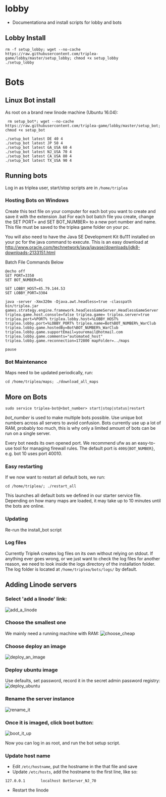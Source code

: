 # lobby
- Documentationa and install scripts for lobby and bots


## Lobby Install
```
rm -f setup_lobby; wget --no-cache https://raw.githubusercontent.com/triplea-game/lobby/master/setup_lobby; chmod +x setup_lobby
./setup_lobby
```

# Bots

## Linux Bot install

As root on a brand new linode machine (Ubuntu 16.04):
```
 rm setup_bot*; wget --no-cache https://raw.githubusercontent.com/triplea-game/lobby/master/setup_bot; chmod +x setup_bot

./setup_bot latest DE 40 4
./setup_bot latest JP 50 4
./setup_bot latest GA_USA 60 4
./setup_bot latest NJ_USA 70 4
./setup_bot latest CA_USA 80 4
./setup_bot latest TX_USA 90 4
```

## Running bots
Log in as triplea user, start/stop scripts are in `/home/triplea`

### Hosting Bots on Windows

Create this text file on your computer for each bot you want to create and save it with the extension .bat
For each bot batch file you create, change the SET PORT= and SET BOT_NUMBER= to a new port number and name. This file must be saved to the triplea game folder on your pc.

You will also need to have the Java SE Development Kit 8u111 installed on your pc for the java command to execute. This is an easy download at http://www.oracle.com/technetwork/java/javase/downloads/jdk8-downloads-2133151.html

Batch File Commands Below
```
@echo off
SET PORT=3350
SET BOT_NUMBER=01

SET LOBBY_HOST=45.79.144.53
SET LOBBY_PORT=3304

java -server -Xmx320m -Djava.awt.headless=true -classpath bin/triplea.jar games.strategy.engine.framework.headlessGameServer.HeadlessGameServer triplea.game.host.console=false triplea.game= triplea.server=true triplea.port=%PORT% triplea.lobby.host=%LOBBY_HOST% triplea.lobby.port=%LOBBY_PORT% triplea.name=Bot%BOT_NUMBER%_WarClub triplea.lobby.game.hostedBy=Bot%BOT_NUMBER%_WarClub triplea.lobby.game.supportEmail=youremail@hotmail.com triplea.lobby.game.comments="automated_host" triplea.lobby.game.reconnection=172800 mapFolder=../maps

pause
```

### Bot Maintenance

Maps need to be updated periodically, run:
```
cd /home/triplea/maps; ./download_all_maps
```

## More on Bots
```
sudo service triplea-bot@<bot_number> start|stop|status|restart
```
_bot_number_ is used to make multiple bots possible. Use unique bot numbers across all servers to avoid confusion. Bots currently use up a lot of RAM, probably too much, this is why only a limited amount of bots can be run on a single server.

Every bot needs its own opened port. We recommend ufw as an easy-to-use tool for managing firewall rules.
The default port is `400${BOT_NUMBER}`, e.g. bot 10 uses port 40010.

### Easy restarting
If we now want to restart all default bots, we run:
```
cd /home/triplea/; ./restart_all
```
This launches all default bots we defined in our starter service file.
Depending on how many maps are loaded, it may take up to 10 minutes until the bots are online.

### Updating

Re-run the install_bot script


### Log files
Currently TripleA creates log files on its own without relying on stdout.
If anything ever goes wrong, or we just want to check the log files for another reason, we need to look inside the logs directory of the installation folder.
The log folder is located at `/home/triplea/bots/logs/` by default.




## Adding Linode servers

### Select 'add a linode' link:
![add_a_linode](https://user-images.githubusercontent.com/12397753/28345142-0ac9347a-6bdd-11e7-84cf-b46028362afa.png)

### Choose the smallest one
We mainly need a running machine with RAM:
![choose_cheap](https://user-images.githubusercontent.com/12397753/28344981-f65df044-6bdb-11e7-88e2-98914c388459.png)

### Choose deploy an image
![deploy_an_image](https://user-images.githubusercontent.com/12397753/28344978-f64d41b8-6bdb-11e7-9f80-9ca93bdab10a.png)

### Deploy ubuntu image
Use defaults, set password, record it in the secret admin password registry:
![deploy_ubuntu](https://user-images.githubusercontent.com/12397753/28344980-f65d685e-6bdb-11e7-8740-b47a26784a27.png)

### Rename the server instance
![rename_it](https://user-images.githubusercontent.com/12397753/28344979-f64e37f8-6bdb-11e7-8161-cdd0c1628a8e.png)

### Once it is imaged, click boot button:
![boot_it_up](https://user-images.githubusercontent.com/12397753/28344977-f6491a34-6bdb-11e7-9b4e-e0545a9469fb.png)

Now you can log in as root, and run the bot setup script. 

### Update host name
- Edit `/etc/hostname`, put the hostname in the that file and save
- Update `/etc/hosts`, add the hostname to the first line, like so:
```
127.0.0.1       localhost BotServer_NJ_70
```
- Restart the linode


